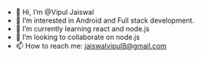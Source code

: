 - 👋 Hi, I’m @Vipul Jaiswal   
- 👀 I’m interested in Android and Full stack development.
- 🌱 I’m currently learning react and node.js
- 💞️ I’m looking to collaborate on node.js
- 📫 How to reach me: jaiswalvipul8@gmail.com

<!---
vipuljaiswal8954/vipuljaiswal8954 is a ✨ special ✨ repository because its `README.md` (this file) appears on your GitHub profile.
You can click the Preview link to take a look at your changes.
--->
